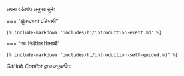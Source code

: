 अपना वर्कशॉप अनुभव चुनें:

=== "@event प्रतिभागी"

    {% include-markdown "includes/hi/introduction-event.md" %}

=== "स्व-निर्देशित शिक्षार्थी"

    {% include-markdown "includes/hi/introduction-self-guided.md" %}

*GitHub Copilot द्वारा अनुवादित.*

